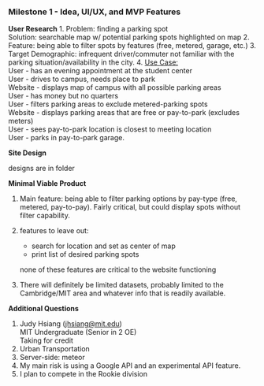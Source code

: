 <h3>Milestone 1 - Idea, UI/UX, and MVP Features</h3>
<b>User Research</b>
1.    Problem: finding a parking spot <br>
Solution: searchable map w/ potential parking spots highlighted on map
2.	Feature: being able to filter spots by features (free, metered, garage, etc.)
3.	Target Demographic: infrequent driver/commuter not familiar with the parking situation/availability in the city. 
4.	<u>Use Case:</u><br>
User - has an evening appointment at the student center <br>
User - drives to campus, needs place to park<br>
Website - displays map of campus with all possible parking areas<br>
User - has money but no quarters<br>
User - filters parking areas to exclude metered-parking spots<br>
Website - displays parking areas that are free or pay-to-park (excludes meters)<br> 
User - sees pay-to-park location is closest to meeting location<br>
User - parks in pay-to-park garage.<br>

<b>Site Design</b>

designs are in folder

<b>Minimal Viable Product</b>

1. Main feature: being able to filter parking options by pay-type (free, metered, pay-to-pay). Fairly critical, but could display spots without filter capability.
2.	features to leave out:
    - search for location and set as center of map
    - print list of desired parking spots
    
    none of these features are critical to the website functioning
3. There will definitely be limited datasets, probably limited to the Cambridge/MIT area and whatever info that is readily available.

<b>Additional Questions</b>
1.	Judy Hsiang (jhsiang@mit.edu)<br>
MIT Undergraduate (Senior in 2 OE)<br>
Taking for credit
2.	Urban Transportation
3.	Server-side: meteor
4.  My main risk is using a Google API and an experimental API feature. 
5.	I plan to compete in the Rookie division
